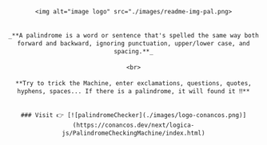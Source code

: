 <div align="center">

    <img alt="image logo" src="./images/readme-img-pal.png>


    _**A palindrome is a word or sentence that's spelled the same way both forward and backward, ignoring punctuation, upper/lower case, and spacing.**_

    <br>

    **Try to trick the Machine, enter exclamations, questions, quotes, hyphens, spaces... If there is a palindrome, it will found it ‼**


    ### Visit 👉 [![palindromeChecker](./images/logo-conancos.png)](https://conancos.dev/next/logica-js/PalindromeCheckingMachine/index.html)

</div>